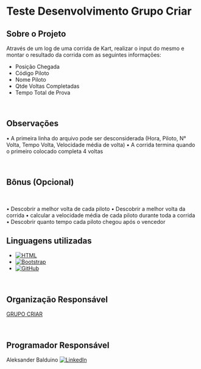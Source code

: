 # Teste Desenvolvimento Grupo Criar

## Sobre o Projeto

Através de um log de uma corrida de Kart, realizar o input do mesmo e montar o resultado da corrida com as seguintes informações:

- Posição Chegada
- Código Piloto
- Nome Piloto
- Qtde Voltas Completadas
- Tempo Total de Prova

<br />

## Observações

• A primeira linha do arquivo pode ser desconsiderada (Hora, Piloto, N° Volta, Tempo Volta, Velocidade média de volta)
• A corrida termina quando o primeiro colocado completa 4 voltas

<br />

## Bônus (Opcional)

<br />

• Descobrir a melhor volta de cada piloto
• Descobrir a melhor volta da corrida
• calcular a velocidade média de cada piloto durante toda a corrida
• Descobrir quanto tempo cada piloto chegou após o vencedor

## Linguagens utilizadas

* [![HTML]][HTML-url]
* [![Bootstrap]][Bootstrap-url]
* [![GitHub]][GitHub-url]

<br />

## Organização Responsável

[GRUPO CRIAR](https://grupocriar.com.br/)

<br />

## Programador Responsável

Aleksander Balduino
[![LinkedIn]][LinkedIn-url]

<br />

<!-- LINKS e IMAGES -->
[Html]: https://img.shields.io/badge/HTML5-E34F26?style=for-the-badge&logo=html5&logoColor=white
[Html-url]: https://www.w3schools.com/html/default.asp
[Bootstrap]: https://img.shields.io/badge/Bootstrap-563D7C?style=for-the-badge&logo=bootstrap&logoColor=white
[Bootstrap-url]: https://getbootstrap.com
[GitHub]: https://img.shields.io/badge/GitHub-100000?style=for-the-badge&logo=github&logoColor=white
[GitHub-url]: https://github.com/
[LinkedIn]: https://img.shields.io/badge/linkedin-%230077B5.svg?style=for-the-badge&logo=linkedin&logoColor=white
[LinkedIn-url]: https://www.linkedin.com/in/aleksander-balduino/